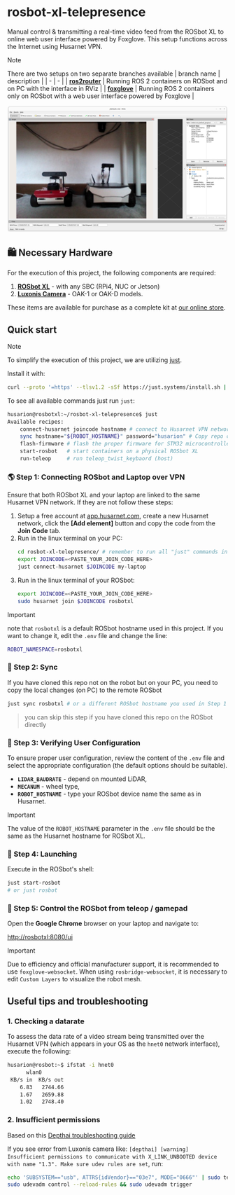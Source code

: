# rosbot-xl-telepresence

Manual control & transmitting a real-time video feed from the ROSbot XL to online web user interface powered by Foxglove. This setup functions across the Internet using Husarnet VPN.

> [!NOTE]
> There are two setups on two separate branches available
> | branch name | description |
> | - | - |
> | [**ros2router**](https://github.com/husarion/rosbot-xl-telepresence/tree/ros2router) | Running ROS 2 containers on ROSbot and on PC with the interface in RViz |
> | [**foxglove**](https://github.com/husarion/rosbot-xl-telepresence/tree/foxglove) | Running ROS 2 containers only on ROSbot with a web user interface powered by Foxglove |

![ROSbot ROS2 user interface](.docs/rosbot-rviz.png)

## 🛍️ Necessary Hardware

For the execution of this project, the following components are required:

1. **[ROSbot XL](https://husarion.com/manuals/rosbot-xl/)** - with any SBC (RPi4, NUC or Jetson)
2. **[Luxonis Camera](https://husarion.com/tutorials/ros-equipment/oak-1-lite/)** - OAK-1 or OAK-D models.

These items are available for purchase as a complete kit at [our online store](https://store.husarion.com/collections/robots/products/rosbot-xl).

## Quick start

> [!NOTE]
> To simplify the execution of this project, we are utilizing [just](https://github.com/casey/just).
>
> Install it with:
>
> ```bash
> curl --proto '=https' --tlsv1.2 -sSf https://just.systems/install.sh | sudo bash -s -- --to /usr/bin
> ```

To see all available commands just run `just`:

```bash
husarion@rosbotxl:~/rosbot-xl-telepresence$ just
Available recipes:
    connect-husarnet joincode hostname # connect to Husarnet VPN network
    sync hostname="${ROBOT_HOSTNAME}" password="husarion" # Copy repo content to remote host with 'rsync' and watch for changes
    flash-firmware # flash the proper firmware for STM32 microcontroller in ROSbot XL
    start-rosbot   # start containers on a physical ROSbot XL
    run-teleop     # run teleop_twist_keybaord (host)
```

### 🌎 Step 1: Connecting ROSbot and Laptop over VPN

Ensure that both ROSbot XL and your laptop are linked to the same Husarnet VPN network. If they are not follow these steps:

1. Setup a free account at [app.husarnet.com](https://app.husarnet.com/), create a new Husarnet network, click the **[Add element]** button and copy the code from the **Join Code** tab.
2. Run in the linux terminal on your PC:
   ```bash
   cd rosbot-xl-telepresence/ # remember to run all "just" commands in the repo root folder
   export JOINCODE=<PASTE_YOUR_JOIN_CODE_HERE>
   just connect-husarnet $JOINCODE my-laptop
   ```
3. Run in the linux terminal of your ROSbot:
   ```bash
   export JOINCODE=<PASTE_YOUR_JOIN_CODE_HERE>
   sudo husarnet join $JOINCODE rosbotxl
   ```
> [!IMPORTANT]
> note that `rosbotxl` is a default ROSbot hostname used in this project. If you want to change it, edit the `.env` file and change the line:
> ```bash
> ROBOT_NAMESPACE=rosbotxl
> ```


### 📡 Step 2: Sync

If you have cloned this repo not on the robot but on your PC, you need to copy the local changes (on PC) to the remote ROSbot

```bash
just sync rosbotxl # or a different ROSbot hostname you used in Step 1 p.3
```

> you can skip this step if you have cloned this repo on the ROSbot directly

### 🔧 Step 3: Verifying User Configuration

To ensure proper user configuration, review the content of the `.env` file and select the appropriate configuration (the default options should be suitable).

- **`LIDAR_BAUDRATE`** - depend on mounted LiDAR,
- **`MECANUM`** - wheel type,
- **`ROBOT_HOSTNAME`** - type your ROSbot device name the same as in Husarnet.

> [!IMPORTANT]
> The value of the `ROBOT_HOSTNAME` parameter in the `.env` file should be the same as the Husarnet hostname for ROSbot XL.

### 🤖 Step 4: Launching

Execute in the ROSbot's shell:

   ```bash
   just start-rosbot
   # or just rosbot
   ```

### 🚗 Step 5: Control the ROSbot from teleop / gamepad

Open the **Google Chrome** browser on your laptop and navigate to:

<http://rosbotxl:8080/ui>
<!-- 
![foxglove UI](.docs/foxglove-ui.png) -->

> [!IMPORTANT]
> Due to efficiency and official manufacturer support, it is recommended to use `foxglove-websocket`. When using `rosbridge-websocket`, it is necessary to edit `Custom Layers` to visualize the robot mesh.


## Useful tips and troubleshooting

### 1. Checking a datarate

To assess the data rate of a video stream being transmitted over the Husarnet VPN (which appears in your OS as the `hnet0` network interface), execute the following:

```bash
husarion@rosbot:~$ ifstat -i hnet0
      wlan0
 KB/s in  KB/s out
    6.83   2744.66
    1.67   2659.88
    1.02   2748.40
```
### 2. Insufficient permissions

Based on this [Depthai troubleshooting guide](https://github.com/luxonis/depthai-docs-website/blob/master/source/pages/troubleshooting.rst#udev-rules-on-linux)

If you see error from Luxonis camera like: `[depthai] [warning] Insufficient permissions to communicate with X_LINK_UNBOOTED device with name "1.3". Make sure udev rules are set`, run:

```bash
echo 'SUBSYSTEM=="usb", ATTRS{idVendor}=="03e7", MODE="0666"' | sudo tee /etc/udev/rules.d/80-movidius.rules
sudo udevadm control --reload-rules && sudo udevadm trigger
```